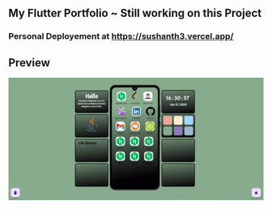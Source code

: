 ## My Flutter Portfolio ~ Still working on this Project

### Personal Deployement at https://sushanth3.vercel.app/

## Preview
![image](https://github.com/Sushanthsush43/SushanthPortfolio_Flutter/blob/main/assets/s.jpg)

